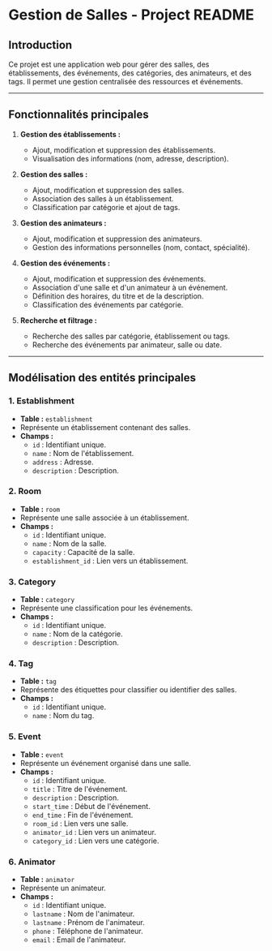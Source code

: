 # Gestion de Salles - Project README

## Introduction
Ce projet est une application web pour gérer des salles, des établissements, des événements, des catégories, des animateurs, et des tags. Il permet une gestion centralisée des ressources et événements.

---

## Fonctionnalités principales

1. **Gestion des établissements :**
    - Ajout, modification et suppression des établissements.
    - Visualisation des informations (nom, adresse, description).

2. **Gestion des salles :**
    - Ajout, modification et suppression des salles.
    - Association des salles à un établissement.
    - Classification par catégorie et ajout de tags.

3. **Gestion des animateurs :**
    - Ajout, modification et suppression des animateurs.
    - Gestion des informations personnelles (nom, contact, spécialité).

4. **Gestion des événements :**
    - Ajout, modification et suppression des événements.
    - Association d'une salle et d'un animateur à un événement.
    - Définition des horaires, du titre et de la description.
    - Classification des événements par catégorie.

5. **Recherche et filtrage :**
    - Recherche des salles par catégorie, établissement ou tags.
    - Recherche des événements par animateur, salle ou date.

---

## Modélisation des entités principales

### **1. Establishment**
- **Table :** `establishment`
- Représente un établissement contenant des salles.
- **Champs :**
    - `id` : Identifiant unique.
    - `name` : Nom de l'établissement.
    - `address` : Adresse.
    - `description` : Description.

### **2. Room**
- **Table :** `room`
- Représente une salle associée à un établissement.
- **Champs :**
    - `id` : Identifiant unique.
    - `name` : Nom de la salle.
    - `capacity` : Capacité de la salle.
    - `establishment_id` : Lien vers un établissement.

### **3. Category**
- **Table :** `category`
- Représente une classification pour les événements.
- **Champs :**
    - `id` : Identifiant unique.
    - `name` : Nom de la catégorie.
    - `description` : Description.

### **4. Tag**
- **Table :** `tag`
- Représente des étiquettes pour classifier ou identifier des salles.
- **Champs :**
    - `id` : Identifiant unique.
    - `name` : Nom du tag.

### **5. Event**
- **Table :** `event`
- Représente un événement organisé dans une salle.
- **Champs :**
    - `id` : Identifiant unique.
    - `title` : Titre de l'événement.
    - `description` : Description.
    - `start_time` : Début de l'événement.
    - `end_time` : Fin de l'événement.
    - `room_id` : Lien vers une salle.
    - `animator_id` : Lien vers un animateur.
    - `category_id` : Lien vers une catégorie.

### **6. Animator**
- **Table :** `animator`
- Représente un animateur.
- **Champs :**
    - `id` : Identifiant unique.
    - `lastname` : Nom de l'animateur.
    - `lastname` : Prénom de l'animateur.
    - `phone` : Téléphone de l'animateur.
    - `email` : Email de l'animateur.
